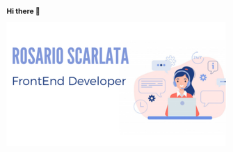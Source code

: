 ### Hi there 👋
![Image of Ro](https://github.com/rochyscarlata/rochyscarlata/blob/main/Dise%C3%B1o%20sin%20t%C3%ADtulo.png)
<!--
**rochyscarlata/rochyscarlata** is a ✨ _special_ ✨ repository because its `README.md` (this file) appears on your GitHub profile.

Here are some ideas to get you started:

- 🔭 I’m currently working on ...
- 🌱 I’m currently learning ...
- 👯 I’m looking to collaborate on ...
- 🤔 I’m looking for help with ...
- 💬 Ask me about ...
- 📫 How to reach me: ...
- 😄 Pronouns: ...
- ⚡ Fun fact: ...
-->

